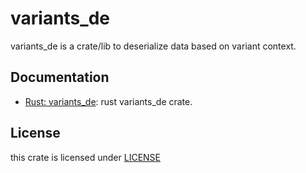 # variants_de

variants_de is a crate/lib to deserialize data based on variant context.

## Documentation
  * [Rust: variants_de](./rust/README.md): rust variants_de crate.

## License

this crate is licensed under [LICENSE](./LICENSE-MIT)